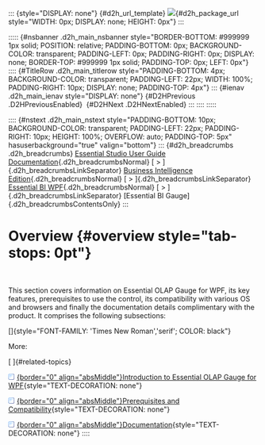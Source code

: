 ::: {style="DISPLAY: none"}
[](ms-xhelp:///?Id=d2h_url_template){#d2h_url_template} ![](!package_url!){#d2h_package_url style="WIDTH: 0px; DISPLAY: none; HEIGHT: 0px"}
:::

::::: {#nsbanner .d2h_main_nsbanner style="BORDER-BOTTOM: #999999 1px solid; POSITION: relative; PADDING-BOTTOM: 0px; BACKGROUND-COLOR: transparent; PADDING-LEFT: 0px; PADDING-RIGHT: 0px; DISPLAY: none; BORDER-TOP: #999999 1px solid; PADDING-TOP: 0px; LEFT: 0px"}
:::: {#TitleRow .d2h_main_titlerow style="PADDING-BOTTOM: 4px; BACKGROUND-COLOR: transparent; PADDING-LEFT: 22px; WIDTH: 100%; PADDING-RIGHT: 10px; DISPLAY: none; PADDING-TOP: 4px"}
::: {#ienav .d2h_main_ienav style="DISPLAY: none"}
[](ms-xhelp:///?Id=c0ae6625-0b05-47fd-a925-c357faec556d){#D2HPrevious .D2HPreviousEnabled}  [](ms-xhelp:///?Id=d82a7c8e-e223-4b3a-beec-44c81b1a4304){#D2HNext .D2HNextEnabled}
:::
::::
:::::

:::: {#nstext .d2h_main_nstext style="PADDING-BOTTOM: 10px; BACKGROUND-COLOR: transparent; PADDING-LEFT: 22px; PADDING-RIGHT: 10px; HEIGHT: 100%; OVERFLOW: auto; PADDING-TOP: 5px" hasuserbackground="true" valign="bottom"}
::: {#d2h_breadcrumbs .d2h_breadcrumbs}
[Essential Studio User Guide Documentation](ms-xhelp:///?Id=12457748-09e3-4d74-a240-8e049cedf030){.d2h_breadcrumbsNormal} [ \> ]{.d2h_breadcrumbsLinkSeparator} [Business Intelligence Edition](ms-xhelp:///?Id=fdf33dd8-62b2-47b9-ad7b-fc50e590bca5){.d2h_breadcrumbsNormal} [ \> ]{.d2h_breadcrumbsLinkSeparator} [Essential BI WPF](ms-xhelp:///?Id=41e3d586-d922-4a01-8272-679fe4ae7343){.d2h_breadcrumbsNormal} [ \> ]{.d2h_breadcrumbsLinkSeparator} [Essential BI Gauge]{.d2h_breadcrumbsContentsOnly}
:::

# Overview {#overview style="tab-stops: 0pt"}

 

This section covers information on Essential OLAP Gauge for WPF, its key features, prerequisites to use the control, its compatibility with various OS and browsers and finally the documentation details complimentary with the product. It comprises the following subsections:

[]{style="FONT-FAMILY: 'Times New Roman','serif'; COLOR: black"} 

More:

[ ]{#related-topics}

[![](button.gif){border="0" align="absMiddle"}Introduction to Essential OLAP Gauge for WPF](ms-xhelp:///?Id=d82a7c8e-e223-4b3a-beec-44c81b1a4304){style="TEXT-DECORATION: none"}

[![](button.gif){border="0" align="absMiddle"}Prerequisites and Compatibility](ms-xhelp:///?Id=85ef0c7d-797a-4bf5-82a9-b1215def3bdf){style="TEXT-DECORATION: none"}

[![](button.gif){border="0" align="absMiddle"}Documentation](ms-xhelp:///?Id=d5d9142d-6c9f-45f0-b659-e895fbc65289){style="TEXT-DECORATION: none"}
::::
